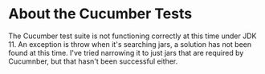 # About the Cucumber Tests

The Cucumber test suite is not functioning correctly at this time under
JDK 11. An exception is throw when it's searching jars, a solution has
not been found at this time. I've tried narrowing it to just jars that
are required by Cucumnber, but that hasn't been successful either.

